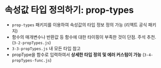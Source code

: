 # 속성값 타입 정의하기: prop-types
  - `prop-types` 패키지를 이용하여 속성값의 타입 정보 정의 가능 (리액트 공식 패키지)
  - 함수의 매개변수나 반환값 등 함수에 대한 타이핑이 부족한 것이 단점. 주석 추천. (`3-2-propTypes.js`)
  - `3-3-propTypes.js` 내 모든 타입 참고
  - propType을 함수로 입력하여서 **상세한 타입 정의 및 에러 커스텀이 가능** (`3-4-propTypes-func.js`)